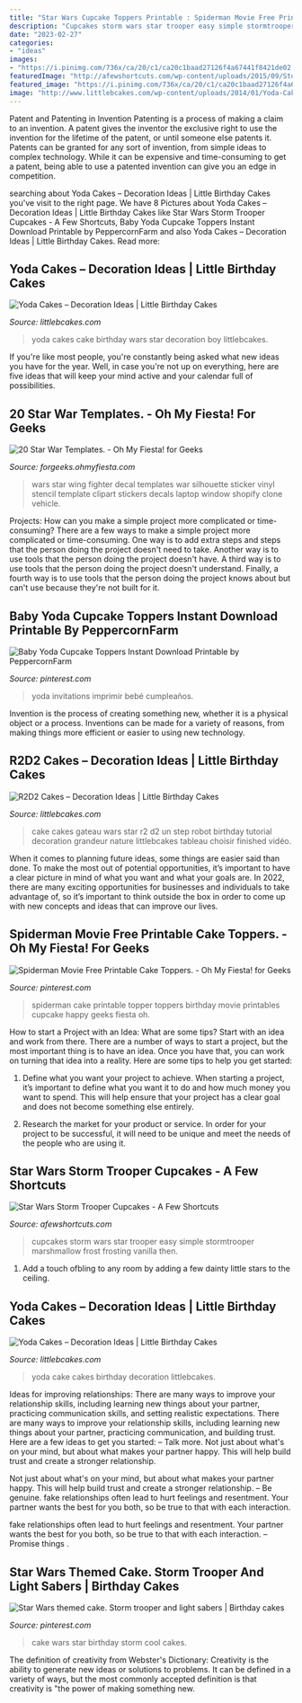 ```yaml
---
title: "Star Wars Cupcake Toppers Printable : Spiderman Movie Free Printable Cake Toppers."
description: "Cupcakes storm wars star trooper easy simple stormtrooper marshmallow frost frosting vanilla then"
date: "2023-02-27"
categories:
- "ideas"
images:
- "https://i.pinimg.com/736x/ca/20/c1/ca20c1baad27126f4a67441f8421de02.jpg"
featuredImage: "http://afewshortcuts.com/wp-content/uploads/2015/09/StormTrooper-Cupcakes-1-2.jpg"
featured_image: "https://i.pinimg.com/736x/ca/20/c1/ca20c1baad27126f4a67441f8421de02.jpg"
image: "http://www.littlebcakes.com/wp-content/uploads/2014/01/Yoda-Cake.jpg"
---
```



Patent and Patenting in Invention
Patenting is a process of making a claim to an invention. A patent gives the inventor the exclusive right to use the invention for the lifetime of the patent, or until someone else patents it. Patents can be granted for any sort of invention, from simple ideas to complex technology. While it can be expensive and time-consuming to get a patent, being able to use a patented invention can give you an edge in competition.

	

		
searching about Yoda Cakes – Decoration Ideas | Little Birthday Cakes you've visit to the right page. We have 8 Pictures about Yoda Cakes – Decoration Ideas | Little Birthday Cakes like Star Wars Storm Trooper Cupcakes - A Few Shortcuts, Baby Yoda Cupcake Toppers Instant Download Printable by PeppercornFarm and also Yoda Cakes – Decoration Ideas | Little Birthday Cakes. Read more:
		
    
## Yoda Cakes – Decoration Ideas | Little Birthday Cakes

<img loading=lazy src="http://littlebcakes.com/wp-content/uploads/2014/01/Yoda-Cakes-Photos.jpg" onerror="this.onerror=null;this.src='https://tse2.mm.bing.net/th?id=OIP.7KIiuqceyunGrd8jIh77ZQHaFe&amp;pid=15.1';" alt="Yoda Cakes – Decoration Ideas | Little Birthday Cakes">

_Source: littlebcakes.com_

>yoda cakes cake birthday wars star decoration boy littlebcakes. 

	

If you're like most people, you're constantly being asked what new ideas you have for the year. Well, in case you're not up on everything, here are five ideas that will keep your mind active and your calendar full of possibilities. 

    
## 20 Star War Templates. - Oh My Fiesta! For Geeks

<img loading=lazy src="https://3.bp.blogspot.com/-lCotsSLRnQA/Wb7AL6dqUWI/AAAAAAAHyWw/3QgV6ZLFJ4YUsljlumAnDA0MyJX-0b6xgCLcBGAs/s1600/x-wing-fighter-star-wars-template.jpg" onerror="this.onerror=null;this.src='https://tse1.mm.bing.net/th?id=OIP.nYRSdDAVxUqTHCaObnWr5wHaF-&amp;pid=15.1';" alt="20 Star War Templates. - Oh My Fiesta! for Geeks">

_Source: forgeeks.ohmyfiesta.com_

>wars star wing fighter decal templates war silhouette sticker vinyl stencil template clipart stickers decals laptop window shopify clone vehicle. 

	

Projects: How can you make a simple project more complicated or time-consuming?
There are a few ways to make a simple project more complicated or time-consuming. One way is to add extra steps and steps that the person doing the project doesn't need to take. Another way is to use tools that the person doing the project doesn't have. A third way is to use tools that the person doing the project doesn't understand. Finally, a fourth way is to use tools that the person doing the project knows about but can't use because they're not built for it.

    
## Baby Yoda Cupcake Toppers Instant Download Printable By PeppercornFarm

<img loading=lazy src="https://i.pinimg.com/736x/05/07/18/050718ffb91faef277443cb897aad56c.jpg" onerror="this.onerror=null;this.src='https://tse4.mm.bing.net/th?id=OIP.8LL38ZDtZFhLaVNwzm8UVQAAAA&amp;pid=15.1';" alt="Baby Yoda Cupcake Toppers Instant Download Printable by PeppercornFarm">

_Source: pinterest.com_

>yoda invitations imprimir bebé cumpleaños. 

	

Invention is the process of creating something new, whether it is a physical object or a process. Inventions can be made for a variety of reasons, from making things more efficient or easier to using new technology. 

    
## R2D2 Cakes – Decoration Ideas | Little Birthday Cakes

<img loading=lazy src="http://www.littlebcakes.com/wp-content/uploads/2014/01/R2D2-Cake.jpg" onerror="this.onerror=null;this.src='https://tse3.mm.bing.net/th?id=OIP.5eLXqiH1rwqq4-cKggSt-AHaJ7&amp;pid=15.1';" alt="R2D2 Cakes – Decoration Ideas | Little Birthday Cakes">

_Source: littlebcakes.com_

>cake cakes gateau wars star r2 d2 un step robot birthday tutorial decoration grandeur nature littlebcakes tableau choisir finished vidéo. 

	

When it comes to planning future ideas, some things are easier said than done. To make the most out of potential opportunities, it’s important to have a clear picture in mind of what you want and what your goals are. In 2022, there are many exciting opportunities for businesses and individuals to take advantage of, so it’s important to think outside the box in order to come up with new concepts and ideas that can improve our lives.

    
## Spiderman Movie Free Printable Cake Toppers. - Oh My Fiesta! For Geeks

<img loading=lazy src="https://i.pinimg.com/736x/ca/20/c1/ca20c1baad27126f4a67441f8421de02.jpg" onerror="this.onerror=null;this.src='https://tse4.mm.bing.net/th?id=OIP.f4CN9a_nNsBkUzOwax7TbAHaKk&amp;pid=15.1';" alt="Spiderman Movie Free Printable Cake Toppers. - Oh My Fiesta! for Geeks">

_Source: pinterest.com_

>spiderman cake printable topper toppers birthday movie printables cupcake happy geeks fiesta oh. 

	

How to start a Project with an Idea: What are some tips?
Start with an idea and work from there. There are a number of ways to start a project, but the most important thing is to have an idea. Once you have that, you can work on turning that idea into a reality. Here are some tips to help you get started:
1. Define what you want your project to achieve. When starting a project, it’s important to define what you want it to do and how much money you want to spend. This will help ensure that your project has a clear goal and does not become something else entirely.

2. Research the market for your product or service. In order for your project to be successful, it will need to be unique and meet the needs of the people who are using it.

    
## Star Wars Storm Trooper Cupcakes - A Few Shortcuts

<img loading=lazy src="http://afewshortcuts.com/wp-content/uploads/2015/09/StormTrooper-Cupcakes-1-2.jpg" onerror="this.onerror=null;this.src='https://tse2.mm.bing.net/th?id=OIP.kLPNm6Z93Bo1cY6tdIBOtAHaE8&amp;pid=15.1';" alt="Star Wars Storm Trooper Cupcakes - A Few Shortcuts">

_Source: afewshortcuts.com_

>cupcakes storm wars star trooper easy simple stormtrooper marshmallow frost frosting vanilla then. 

	

1. Add a touch ofbling to any room by adding a few dainty little stars to the ceiling.

    
## Yoda Cakes – Decoration Ideas | Little Birthday Cakes

<img loading=lazy src="http://www.littlebcakes.com/wp-content/uploads/2014/01/Yoda-Cake.jpg" onerror="this.onerror=null;this.src='https://tse2.mm.bing.net/th?id=OIP.OicUkopzMSjfvTUu5zsT4QHaIi&amp;pid=15.1';" alt="Yoda Cakes – Decoration Ideas | Little Birthday Cakes">

_Source: littlebcakes.com_

>yoda cake cakes birthday decoration littlebcakes. 

	

Ideas for improving relationships: There are many ways to improve your relationship skills, including learning new things about your partner, practicing communication skills, and setting realistic expectations.
There are many ways to improve your relationship skills, including learning new things about your partner, practicing communication, and building trust. Here are a few ideas to get you started: 
     – Talk more. Not just about what's on your mind, but about what makes your partner happy. This will help build trust and create a stronger relationship.

Not just about what's on your mind, but about what makes your partner happy. This will help build trust and create a stronger relationship. – Be genuine. fake relationships often lead to hurt feelings and resentment. Your partner wants the best for you both, so be true to that with each interaction.

fake relationships often lead to hurt feelings and resentment. Your partner wants the best for you both, so be true to that with each interaction. – Promise things .

    
## Star Wars Themed Cake. Storm Trooper And Light Sabers | Birthday Cakes

<img loading=lazy src="https://i.pinimg.com/originals/30/59/50/30595017dca0a7ff46e1b2f46f8acd5b.png" onerror="this.onerror=null;this.src='https://tse2.mm.bing.net/th?id=OIP.JyJ3rrR_OhjDDul_90h_VQHaLH&amp;pid=15.1';" alt="Star Wars themed cake. Storm trooper and light sabers | Birthday cakes">

_Source: pinterest.com_

>cake wars star birthday storm cool cakes. 

	

The definition of creativity from Webster's Dictionary:
Creativity is the ability to generate new ideas or solutions to problems. It can be defined in a variety of ways, but the most commonly accepted definition is that creativity is "the power of making something new.


